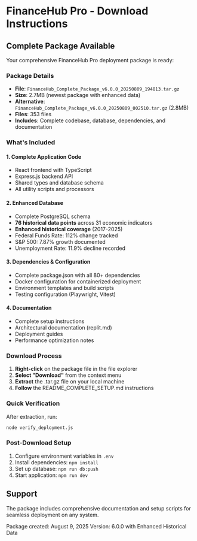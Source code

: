 # FinanceHub Pro - Download Instructions

## Complete Package Available

Your comprehensive FinanceHub Pro deployment package is ready:

### Package Details
- **File**: `FinanceHub_Complete_Package_v6.0.0_20250809_194813.tar.gz`
- **Size**: 2.7MB (newest package with enhanced data)
- **Alternative**: `FinanceHub_Complete_Package_v6.0.0_20250809_002510.tar.gz` (2.8MB)
- **Files**: 353 files
- **Includes**: Complete codebase, database, dependencies, and documentation

### What's Included

#### 1. Complete Application Code
- React frontend with TypeScript
- Express.js backend API  
- Shared types and database schema
- All utility scripts and processors

#### 2. Enhanced Database
- Complete PostgreSQL schema
- **76 historical data points** across 31 economic indicators
- **Enhanced historical coverage** (2017-2025)
- Federal Funds Rate: 112% change tracked
- S&P 500: 7.87% growth documented
- Unemployment Rate: 11.9% decline recorded

#### 3. Dependencies & Configuration
- Complete package.json with all 80+ dependencies
- Docker configuration for containerized deployment
- Environment templates and build scripts
- Testing configuration (Playwright, Vitest)

#### 4. Documentation
- Complete setup instructions
- Architectural documentation (replit.md)
- Deployment guides
- Performance optimization notes

### Download Process

1. **Right-click** on the package file in the file explorer
2. **Select "Download"** from the context menu
3. **Extract** the .tar.gz file on your local machine
4. **Follow** the README_COMPLETE_SETUP.md instructions

### Quick Verification
After extraction, run:
```bash
node verify_deployment.js
```

### Post-Download Setup
1. Configure environment variables in `.env`
2. Install dependencies: `npm install`
3. Set up database: `npm run db:push`
4. Start application: `npm run dev`

## Support
The package includes comprehensive documentation and setup scripts for seamless deployment on any system.

Package created: August 9, 2025
Version: 6.0.0 with Enhanced Historical Data